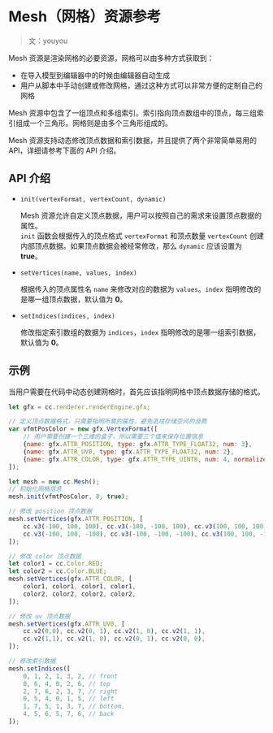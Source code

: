 # Mesh（网格）资源参考

> 文：youyou

Mesh 资源是渲染网格的必要资源，网格可以由多种方式获取到：

- 在导入模型到编辑器中的时候由编辑器自动生成
- 用户从脚本中手动创建或修改网格，通过这种方式可以非常方便的定制自己的网格

Mesh 资源中包含了一组顶点和多组索引。索引指向顶点数组中的顶点，每三组索引组成一个三角形。网格则是由多个三角形组成的。

Mesh 资源支持动态修改顶点数据和索引数据，并且提供了两个非常简单易用的 API，详细请参考下面的 API 介绍。

## API 介绍

- `init(vertexFormat, vertexCount, dynamic)`

  Mesh 资源允许自定义顶点数据，用户可以按照自己的需求来设置顶点数据的属性。<br>
  `init` 函数会根据传入的顶点格式 `vertexFormat` 和顶点数量 `vertexCount` 创建内部顶点数据。如果顶点数据会被经常修改，那么 `dynamic` 应该设置为 **true**。

- `setVertices(name, values, index)`

  根据传入的顶点属性名 `name` 来修改对应的数据为 `values`。`index` 指明修改的是哪一组顶点数据，默认值为 **0**。

- `setIndices(indices, index)`

  修改指定索引数组的数据为 `indices`，`index` 指明修改的是哪一组索引数据，默认值为 **0**。

## 示例

当用户需要在代码中动态创建网格时，首先应该指明网格中顶点数据存储的格式。

```javascript
let gfx = cc.renderer.renderEngine.gfx;

// 定义顶点数据格式，只需要指明所需的属性，避免造成存储空间的浪费
var vfmtPosColor = new gfx.VertexFormat([
    // 用户需要创建一个三维的盒子，所以需要三个值来保存位置信息
    {name: gfx.ATTR_POSITION, type: gfx.ATTR_TYPE_FLOAT32, num: 3},
    {name: gfx.ATTR_UV0, type: gfx.ATTR_TYPE_FLOAT32, num: 2},
    {name: gfx.ATTR_COLOR, type: gfx.ATTR_TYPE_UINT8, num: 4, normalize: true},
]);

let mesh = new cc.Mesh();
// 初始化网格信息
mesh.init(vfmtPosColor, 8, true);
```

```javascript
// 修改 position 顶点数据
mesh.setVertices(gfx.ATTR_POSITION, [
    cc.v3(-100, 100, 100), cc.v3(-100, -100, 100), cc.v3(100, 100, 100), cc.v3(100, -100, 100),
    cc.v3(-100, 100, -100), cc.v3(-100, -100, -100), cc.v3(100, 100, -100), cc.v3(100, -100, -100)
]);

// 修改 color 顶点数据
let color1 = cc.Color.RED;
let color2 = cc.Color.BLUE;
mesh.setVertices(gfx.ATTR_COLOR, [
    color1, color1, color1, color1,
    color2, color2, color2, color2,
]);

// 修改 uv 顶点数据
mesh.setVertices(gfx.ATTR_UV0, [
    cc.v2(0,0), cc.v2(0, 1), cc.v2(1, 0), cc.v2(1, 1),
    cc.v2(1,1), cc.v2(1, 0), cc.v2(0, 1), cc.v2(0, 0),
]);

// 修改索引数据
mesh.setIndices([
    0, 1, 2, 1, 3, 2, // front
    0, 6, 4, 0, 2, 6, // top
    2, 7, 6, 2, 3, 7, // right
    0, 5, 4, 0, 1, 5, // left
    1, 7, 5, 1, 3, 7, // bottom,
    4, 5, 6, 5, 7, 6, // back
]);
```
